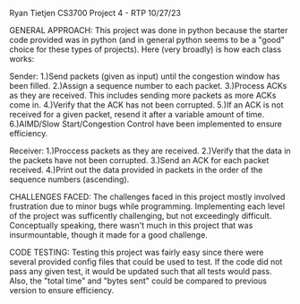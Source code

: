 Ryan Tietjen 
CS3700 Project 4 - RTP 
10/27/23

GENERAL APPROACH:
This project was done in python because the starter code provided was in python (and in general python seems to be a "good" choice for these types of projects). Here (very broadly) is how each class works:

Sender:
1.)Send packets (given as input) until the congestion window has been filled.
2.)Assign a sequence number to each packet.
3.)Process ACKs as they are received. This includes sending more packets as more ACKs come in.
4.)Verify that the ACK has not been corrupted.
5.)If an ACK is not received for a given packet, resend it after a variable amount of time. 
6.)AIMD/Slow Start/Congestion Control have been implemented to ensure efficiency.

Receiver:
1.)Proccess packets as they are received.
2.)Verify that the data in the packets have not been corrupted.
3.)Send an ACK for each packet received.
4.)Print out the data provided in packets in the order of the sequence numbers (ascending).

CHALLENGES FACED:
The challenges faced in this project mostly involved frustration due to minor bugs while programming. Implementing each level of the project was sufficently challenging, but not exceedingly difficult. Conceptually speaking, there wasn't much in this project that was insurmountable, though it made for a good challenge. 

CODE TESTING:
Testing this project was fairly easy since there were several provided config files that could be used to test. If the code did not pass any given test, it would be updated such that all tests would pass. Also, the "total time" and "bytes sent" could be compared to previous version to ensure efficiency.  
